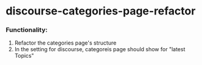 # discourse-categories-page-refactor

### Functionality:

1. Refactor the categories page's structure 
2. In the setting for discourse, categoreis page should show for "latest Topics"

